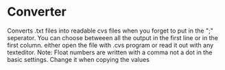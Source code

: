 Converter
=========

Converts .txt files into readable cvs files when you forget to put in the ";" seperator. You can choose betweeen all the output in the first line or in the first column.
either open the file with .cvs program or read it out with any texteditor. Note: Float numbers are written with a comma not a dot in the basic settings. Change it when copying the values
